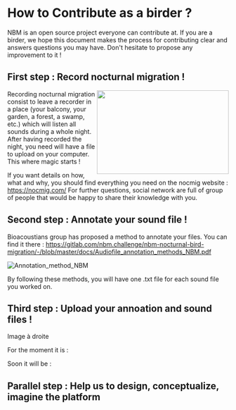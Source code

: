 # How to Contribute as a birder ? # 

NBM is an open source project everyone can contribute at. 
If you are a birder, we hope this document makes the process for contributing clear and answers questions you may have. 
Don't hesitate to propose any improvement to it ! 

## First step : Record nocturnal migration ! ##

<img align= "right" width="300" height="190" src="/uploads/ed9fdd4398a8f82d268dd4abd66831ea/Recording_setting.jpg" source= "(Source of the image : The Sound Approach)">


Recording nocturnal migration consist to leave a recorder in a place (your balcony, your garden, a forest, a swamp, etc.) which will listen all sounds during a whole night. 
After having recorded the night, you need will have a file to upload on your computer. 
This where magic starts ! 

If you want details on how, what and why, you should find everything you need on the nocmig website : https://nocmig.com/
For further questions, social network are full of group of people that would be happy to share their knowledge with you. 

## Second step : Annotate your sound file ! ## 

Bioacoustians group has proposed a method to annotate your files. 
You can find it there : https://gitlab.com/nbm.challenge/nbm-nocturnal-bird-migration/-/blob/master/docs/Audiofile_annotation_methods_NBM.pdf

![Annotation_method_NBM](/uploads/b51e89eb0f8f156183a0cc2214958e66/Annotation_method_NBM.png)

By following these methods, you will have one .txt file for each sound file you worked on.

## Third step : Upload your annoation and sound files ! ##

Image à droite 

For the moment it is : 

Soon it will be : 

## Parallel step : Help us to design, conceptualize, imagine the platform ## 





